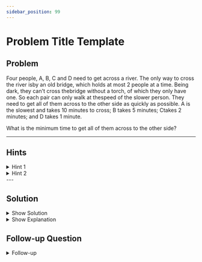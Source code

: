 ```yaml
---
sidebar_position: 99
---
```


# Problem Title Template

## Problem

<p style={{ fontSize: "1.2rem", fontStyle: "italic" }}>

Four people, A, B, C and D need to get across a river. The only way to cross the river isby an old bridge, which holds at most 2 people at a time. Being dark, they can't cross thebridge without a torch, of which they only have one. So each pair can only walk at thespeed of the slower person. They need to get all of them across to the other side as
quickly as possible. A is the slowest and takes 10 minutes to cross; B takes 5 minutes; Сtakes 2 minutes; and D takes 1 minute.

What is the minimum time to get all of them across to the other side?

</p>

---

## Hints

<details>
  <summary>Hint 1</summary>
</details>

<details>
  <summary>Hint 2</summary>
</details>
---

## Solution

<details>
  <summary className="show-sol">Show Solution</summary>
  17 minutes
</details>

<details>
  <summary className="show-sol">Show Explanation</summary>
  
</details>

## Follow-up Question

<details class="followup">
  <summary>Follow-up</summary>

</details>
